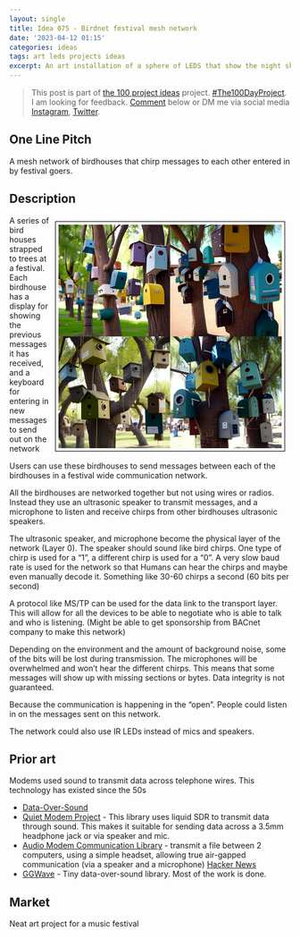 ```yaml
---
layout: single
title: Idea 075 - Birdnet festival mesh network
date: '2023-04-12 01:15'
categories: ideas
tags: art leds projects ideas
excerpt: An art installation of a sphere of LEDS that show the night sky from outside earth
---
```


> This post is part of [the 100 project ideas](https://blog.abluestar.com/projects/2023-100-ideas/) project. [#The100DayProject](https://www.the100dayproject.org/). I am looking for feedback. <a href='#utterances-comments'>Comment</a> below or DM me via social media <a href="https://instagram.com/funvill" rel="nofollow noopener noreferrer"><i class="fab fa-fw fa-instagram" aria-hidden="true"></i><span class="label">Instagram</span></a>, <a href="https://twitter.com/funvill" rel="nofollow noopener noreferrer"><i class="fab fa-fw fa-twitter" aria-hidden="true"></i><span class="label">Twitter</span></a>.

## One Line Pitch

A mesh network of birdhouses that chirp messages to each other entered in by festival goers.

## Description

<img src='\public\uploads\2023\birdnet.png' alt='birdnet' style="float: right; margin: 10px; max-width: 400px; border: 1px solid black; padding: 5px">A series of bird houses strapped to trees at a festival. Each birdhouse has a display for showing the previous messages it has received, and a keyboard for entering in new messages to send out on the network

Users can use these birdhouses to send messages between each of the birdhouses in a festival wide communication network.

All the birdhouses are networked together but not using wires or radios. Instead they use an ultrasonic speaker to transmit messages, and a microphone to listen and receive chirps from other birdhouses ultrasonic speakers.

The ultrasonic speaker, and microphone become the physical layer of the network (Layer 0). The speaker should sound like bird chirps. One type of chirp is used for a “1”, a different chirp is used for a “0”. A very slow baud rate is used for the network so that Humans can hear the chirps and maybe even manually decode it. Something like 30-60 chirps a second (60 bits per second)

A protocol like MS/TP can be used for the data link to the transport layer. This will allow for all the devices to be able to negotiate who is able to talk and who is listening. (Might be able to get sponsorship from BACnet company to make this network)

Depending on the environment and the amount of background noise, some of the bits will be lost during transmission. The microphones will be overwhelmed and won’t hear the different chirps. This means that some messages will show up with missing sections or bytes. Data integrity is not guaranteed.

Because the communication is happening in the “open”. People could listen in on the messages sent on this network.

The network could also use IR LEDs instead of mics and speakers.

## Prior art

Modems used sound to transmit data across telephone wires. This technology has existed since the 50s

- [Data-Over-Sound](https://innovationatwork.ieee.org/transferring-data-over-sound/)
- [Quiet Modem Project](https://github.com/quiet/quiet) - This library uses liquid SDR to transmit data through sound. This makes it suitable for sending data across a 3.5mm headphone jack or via speaker and mic.
- [Audio Modem Communication Library](https://github.com/romanz/amodem) - transmit a file between 2 computers, using a simple headset, allowing true air-gapped communication (via a speaker and a microphone) [Hacker News](https://news.ycombinator.com/item?id=17333257)
- [GGWave](https://github.com/ggerganov/ggwave) - Tiny data-over-sound library. Most of the work is done.

## Market

Neat art project for a music festival
